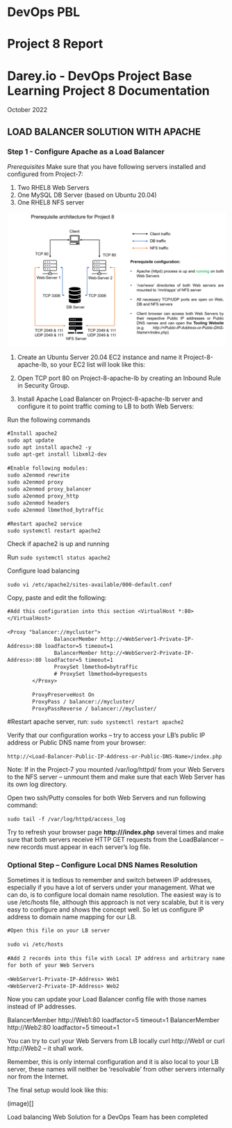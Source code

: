 # DevOps PBL
# Project 8 Report

# Darey.io - DevOps Project Base Learning Project 8 Documentation

October 2022

## LOAD BALANCER SOLUTION WITH APACHE




### Step 1 - Configure Apache as a Load Balancer

*Prerequisites*
Make sure that you have following servers installed and configured from Project-7:

1. Two RHEL8 Web Servers
2. One MySQL DB Server (based on Ubuntu 20.04)
3. One RHEL8 NFS server

![project8 prerequisites](images/prerequisites-project8.png)

1. Create an Ubuntu Server 20.04 EC2 instance and name it Project-8-apache-lb, so your EC2 list will look like this:

2. Open TCP port 80 on Project-8-apache-lb by creating an Inbound Rule in Security Group.

3. Install Apache Load Balancer on Project-8-apache-lb server and configure it to point traffic coming to LB to both Web Servers:

Run the following commands

```
#Install apache2
sudo apt update
sudo apt install apache2 -y
sudo apt-get install libxml2-dev

#Enable following modules:
sudo a2enmod rewrite
sudo a2enmod proxy
sudo a2enmod proxy_balancer
sudo a2enmod proxy_http
sudo a2enmod headers
sudo a2enmod lbmethod_bytraffic

#Restart apache2 service
sudo systemctl restart apache2
```

Check if apache2 is up and running

Run `sudo systemctl status apache2`

Configure load balancing

`sudo vi /etc/apache2/sites-available/000-default.conf`

Copy, paste and edit the following:

```
#Add this configuration into this section <VirtualHost *:80>  </VirtualHost>

<Proxy "balancer://mycluster">
               BalancerMember http://<WebServer1-Private-IP-Address>:80 loadfactor=5 timeout=1
               BalancerMember http://<WebServer2-Private-IP-Address>:80 loadfactor=5 timeout=1
               ProxySet lbmethod=bytraffic
               # ProxySet lbmethod=byrequests
        </Proxy>

        ProxyPreserveHost On
        ProxyPass / balancer://mycluster/
        ProxyPassReverse / balancer://mycluster/

```
#Restart apache server, run:
`sudo systemctl restart apache2`

Verify that our configuration works – try to access your LB’s public IP address or Public DNS name from your browser:

`http://<Load-Balancer-Public-IP-Address-or-Public-DNS-Name>/index.php`

Note: If in the Project-7 you mounted /var/log/httpd/ from your Web Servers to the NFS server – unmount them and make sure that each Web Server has its own log directory.

Open two ssh/Putty consoles for both Web Servers and run following command:

`sudo tail -f /var/log/httpd/access_log`

Try to refresh your browser page **http://<Load-Balancer-Public-IP-Address-or-Public-DNS-Name>/index.php** several times and make sure that both servers receive HTTP GET requests from the LoadBalancer – new records must appear in each server’s log file.

### Optional Step – Configure Local DNS Names Resolution
Sometimes it is tedious to remember and switch between IP addresses, especially if you have a lot of servers under your management.
What we can do, is to configure local domain name resolution. The easiest way is to use /etc/hosts file, although this approach is not very scalable, but it is very easy to configure and shows the concept well. So let us configure IP address to domain name mapping for our LB.

```
#Open this file on your LB server

sudo vi /etc/hosts

#Add 2 records into this file with Local IP address and arbitrary name for both of your Web Servers

<WebServer1-Private-IP-Address> Web1
<WebServer2-Private-IP-Address> Web2
```

Now you can update your Load Balancer config file with those names instead of IP addresses.

BalancerMember http://Web1:80 loadfactor=5 timeout=1
BalancerMember http://Web2:80 loadfactor=5 timeout=1

You can try to curl your Web Servers from LB locally curl http://Web1 or curl http://Web2 – it shall work.

Remember, this is only internal configuration and it is also local to your LB server, these names will neither be ‘resolvable’ from other servers internally nor from the Internet.

The final setup would look like this:

(image)[]

Load balancing Web Solution for a DevOps Team has been completed
